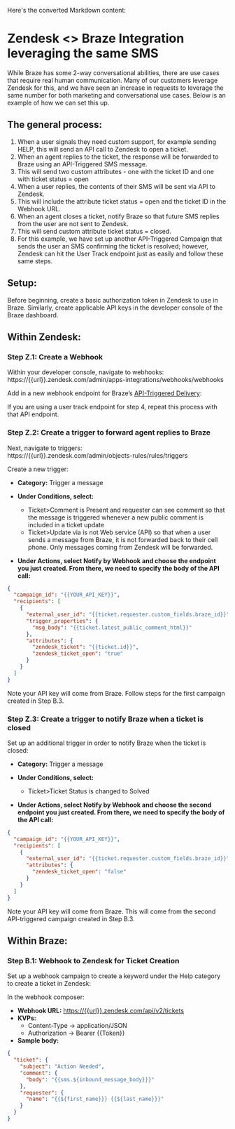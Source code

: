 Here's the converted Markdown content:

# Zendesk <> Braze Integration leveraging the same SMS

While Braze has some 2-way conversational abilities, there are use cases that require real human communication. Many of our customers leverage Zendesk for this, and we have seen an increase in requests to leverage the same number for both marketing and conversational use cases. Below is an example of how we can set this up.

## The general process:

1. When a user signals they need custom support, for example sending HELP, this will send an API call to Zendesk to open a ticket.
2. When an agent replies to the ticket, the response will be forwarded to Braze using an API-Triggered SMS message.
3. This will send two custom attributes - one with the ticket ID and one with ticket status = open
4. When a user replies, the contents of their SMS will be sent via API to Zendesk.
5. This will include the attribute ticket status = open and the ticket ID in the Webhook URL.
6. When an agent closes a ticket, notify Braze so that future SMS replies from the user are not sent to Zendesk.
7. This will send custom attribute ticket status = closed.
8. For this example, we have set up another API-Triggered Campaign that sends the user an SMS confirming the ticket is resolved; however, Zendesk can hit the User Track endpoint just as easily and follow these same steps.

## Setup:

Before beginning, create a basic authorization token in Zendesk to use in Braze. Similarly, create applicable API keys in the developer console of the Braze dashboard.

## Within Zendesk:

### Step Z.1: Create a Webhook

Within your developer console, navigate to webhooks:  
https://{{url}}.zendesk.com/admin/apps-integrations/webhooks/webhooks

Add in a new webhook endpoint for Braze’s [API-Triggered Delivery](https://www.braze.com/docs/api/endpoints/messaging/send_messages/post_send_triggered_campaigns/):

If you are using a user track endpoint for step 4, repeat this process with that API endpoint.

### Step Z.2: Create a trigger to forward agent replies to Braze

Next, navigate to triggers:  
https://{{url}}.zendesk.com/admin/objects-rules/rules/triggers

Create a new trigger:

- **Category:** Trigger a message
- **Under Conditions, select:**
  - Ticket>Comment is Present and requester can see comment so that the message is triggered whenever a new public comment is included in a ticket update
  - Ticket>Update via is not Web service (API) so that when a user sends a message from Braze, it is not forwarded back to their cell phone. Only messages coming from Zendesk will be forwarded.

- **Under Actions, select Notify by Webhook and choose the endpoint you just created. From there, we need to specify the body of the API call:**

```json
{
  "campaign_id": "{{YOUR_API_KEY}}",
  "recipients": [
    {
      "external_user_id": "{{ticket.requester.custom_fields.braze_id}}",
      "trigger_properties": {
        "msg_body": "{{ticket.latest_public_comment_html}}"
      },
      "attributes": {
        "zendesk_ticket": "{{ticket.id}}",
        "zendesk_ticket_open": "true"
      }
    }
  ]
}
```

Note your API key will come from Braze. Follow steps for the first campaign created in Step B.3.

### Step Z.3: Create a trigger to notify Braze when a ticket is closed

Set up an additional trigger in order to notify Braze when the ticket is closed:

- **Category:** Trigger a message
- **Under Conditions, select:**
  - Ticket>Ticket Status is changed to Solved

- **Under Actions, select Notify by Webhook and choose the second endpoint you just created. From there, we need to specify the body of the API call:**

```json
{
  "campaign_id": "{{YOUR_API_KEY}}",
  "recipients": [
    {
      "external_user_id": "{{ticket.requester.custom_fields.braze_id}}",
      "attributes": {
        "zendesk_ticket_open": "false"
      }
    }
  ]
}
```

Note your API key will come from Braze. This will come from the second API-triggered campaign created in Step B.3.

## Within Braze:

### Step B.1: Webhook to Zendesk for Ticket Creation

Set up a webhook campaign to create a keyword under the Help category to create a ticket in Zendesk:

In the webhook composer:

- **Webhook URL:** [https://{{url}}.zendesk.com/api/v2/tickets](https://{{url}}.zendesk.com/api/v2/tickets)
- **KVPs:**
  - Content-Type -> application/JSON
  - Authorization -> Bearer {{Token}}
- **Sample body:**

```json
{
  "ticket": {
    "subject": "Action Needed",
    "comment": {
      "body": "{{sms.${inbound_message_body}}}"
    },
    "requester": {
      "name": "{{${first_name}}} {{${last_name}}}"
    }
  }
}
```

